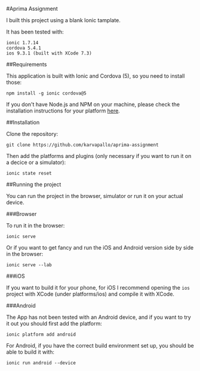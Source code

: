 #Aprima Assignment

I built this project using a blank Ionic tamplate.

It has been tested with:
```
ionic 1.7.14
cordova 5.4.1
ios 9.3.1 (built with XCode 7.3) 
```


##Requirements

This application is built with Ionic and Cordova (5), so you need to install those:

```
npm install -g ionic cordova@5
```

If you don't have Node.js and NPM on your machine, please check the installation instructions
for your platform [here](https://nodejs.org/en/).

##Installation

Clone the repository:

```
git clone https://github.com/karvapallo/aprima-assignment
```

Then add the platforms and plugins (only necessary if you want to run it on a decice or a simulator):

```
ionic state reset
```

##Running the project

You can run the project in the browser, simulator or run it on your actual device.

###Browser

To run it in the browser:

```
ionic serve
```

Or if you want to get fancy and run the iOS and Android version side by side in the browser:

```
ionic serve --lab
```

###iOS

If you want to build it for your phone, for iOS I recommend opening the `ios` project
with XCode (under platforms/ios) and compile it with XCode.

###Android

The App has not been tested with an Android device, and if you want to try it out
you should first add the platform:

```
ionic platform add android
```

For Android, if you have the correct build environment set up, you should be able to build it
with:

```
ionic run android --device
```